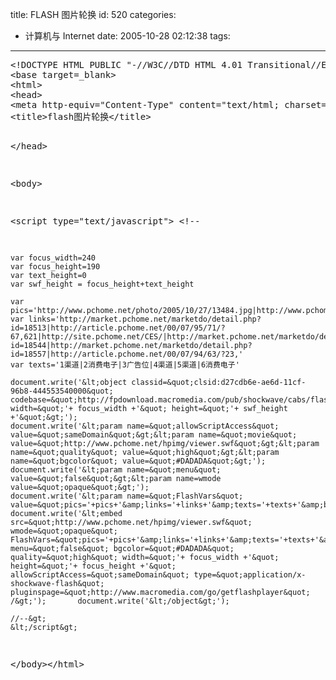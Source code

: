 title: FLASH 图片轮换
id: 520
categories:
  - 计算机与 Internet
date: 2005-10-28 02:12:38
tags:
---

<div id="msgcns!9697D6160EFEBC17!348" class="bvMsg"><pre>&lt;!DOCTYPE HTML PUBLIC &quot;-//W3C//DTD HTML 4.01 Transitional//EN&quot;&gt;
&lt;base target=_blank&gt;
&lt;html&gt;
&lt;head&gt;
&lt;meta http-equiv=&quot;Content-Type&quot; content=&quot;text/html; charset=gb2312&quot;&gt;
&lt;title&gt;flash图片轮换&lt;/title&gt;

&lt;/head&gt;

&lt;body&gt;

&lt;script type=&quot;text/javascript&quot;&gt;
	&lt;!--

	var focus_width=240
	var focus_height=190
	var text_height=0
	var swf_height = focus_height+text_height

	var pics='http://www.pchome.net/photo/2005/10/27/13484.jpg|http://www.pchome.net/photo/2005/10/27/13518.jpg|http://www.pchome.net/photo/2005/10/18/12995.jpg|http://www.pchome.net/photo/2005/10/27/13485.jpg|http://www.pchome.net/photo/2005/10/27/13486.jpg|http://article.pchome.net/00/07/94/63/hotpic/79463_3.jpg'
	var links='http://market.pchome.net/marketdo/detail.php?id=18513|http://article.pchome.net/00/07/95/71/?67,621|http://site.pchome.net/CES/|http://market.pchome.net/marketdo/detail.php?id=18544|http://market.pchome.net/marketdo/detail.php?id=18557|http://article.pchome.net/00/07/94/63/?23,'
	var texts='1渠道|2消费电子|3广告位|4渠道|5渠道|6消费电子'

	document.write('&lt;object classid=&quot;clsid:d27cdb6e-ae6d-11cf-96b8-444553540000&quot; codebase=&quot;http://fpdownload.macromedia.com/pub/shockwave/cabs/flash/swflash.cab#version=6,0,0,0&quot; width=&quot;'+ focus_width +'&quot; height=&quot;'+ swf_height +'&quot;&gt;');
	document.write('&lt;param name=&quot;allowScriptAccess&quot; value=&quot;sameDomain&quot;&gt;&lt;param name=&quot;movie&quot; value=&quot;http://www.pchome.net/hpimg/viewer.swf&quot;&gt;&lt;param name=&quot;quality&quot; value=&quot;high&quot;&gt;&lt;param name=&quot;bgcolor&quot; value=&quot;#DADADA&quot;&gt;');
	document.write('&lt;param name=&quot;menu&quot; value=&quot;false&quot;&gt;&lt;param name=wmode value=&quot;opaque&quot;&gt;');
	document.write('&lt;param name=&quot;FlashVars&quot; value=&quot;pics='+pics+'&amp;links='+links+'&amp;texts='+texts+'&amp;borderwidth='+focus_width+'&amp;borderheight='+focus_height+'&amp;textheight='+text_height+'&quot;&gt;');
	document.write('&lt;embed src=&quot;http://www.pchome.net/hpimg/viewer.swf&quot; wmode=&quot;opaque&quot; FlashVars=&quot;pics='+pics+'&amp;links='+links+'&amp;texts='+texts+'&amp;borderwidth='+focus_width+'&amp;borderheight='+focus_height+'&amp;textheight='+text_height+'&quot; menu=&quot;false&quot; bgcolor=&quot;#DADADA&quot; quality=&quot;high&quot; width=&quot;'+ focus_width +'&quot; height=&quot;'+ focus_height +'&quot; allowScriptAccess=&quot;sameDomain&quot; type=&quot;application/x-shockwave-flash&quot; pluginspage=&quot;http://www.macromedia.com/go/getflashplayer&quot; /&gt;');		document.write('&lt;/object&gt;');

	//--&gt;
	&lt;/script&gt;
&lt;/body&gt;&lt;/html&gt;

</pre></div>